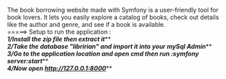 The book borrowing website made with Symfony is a user-friendly tool for book lovers. It lets you easily explore a catalog of books, check out details like the author and genre, and see if a book is available. 
<br>=====> Setup to run the application :
<br>*******1/Install the zip file then extract it*********
<br>*******2/Take the database "libririan" and import it into your mySql Admin*********
<br>*******3/Go to the application location and open cmd then run :symfony server:start*********
<br>*******4/Now open http://127.0.0.1:8000*********
